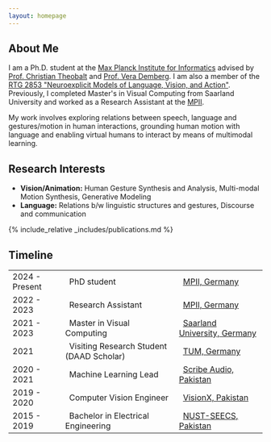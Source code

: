 ```yaml
---
layout: homepage
---
```


## About Me

I am a Ph.D. student at the [Max Planck Institute for Informatics](https://www.mpi-inf.mpg.de) advised by [Prof. Christian Theobalt](https://people.mpi-inf.mpg.de/~theobalt/) and [Prof. Vera Demberg](https://www.uni-saarland.de/lehrstuhl/demberg/members/verademberg.html). I am also a member of the [RTG 2853 "Neuroexplicit Models of Language, Vision, and Action"](https://www.neuroexplicit.org). Previously, I completed Master's in Visual Computing from Saarland University and worked as a Research Assistant at the [MPII](https://www.mpi-inf.mpg.de/departments/visual-computing-and-artificial-intelligence).
 
My work involves exploring relations between speech, language and gestures/motion in human interactions, grounding human motion with language and enabling virtual humans to interact by means of multimodal learning. 

## Research Interests

- **Vision/Animation:** Human Gesture Synthesis and Analysis, Multi-modal Motion Synthesis, Generative Modeling
- **Language:** Relations b/w linguistic structures and gestures, Discourse and communication

{% include_relative _includes/publications.md %}

## Timeline 

<!-- - **[Feb. 2020]** Our paper about incremental learning is accepted to CVPR 2020.
-----------
- **[Feb. 2020]** We will host the ACM Multimedia Asia 2020 conference in Singapore!
- **[Sept. 2019]** Our paper about few-shot learning is accepted to NeurIPS 2019.
- **[Mar. 2019]** Our paper about few-shot learning is accepted to CVPR 2019. -->

<!-- <div style="font-size: 0.9em;"> -->
<table class="table table-sm">
  <tbody>
    <tr>
      <td>2024 - Present</td>
      <td>&ensp;PhD student</td>
      <td>&ensp;<a href="https://www.mpi-inf.mpg.de/departments/visual-computing-and-artificial-intelligence">MPII, Germany</a></td>
    </tr>
    <tr>
      <td>2022 - 2023</td>
      <td>&ensp;Research Assistant</td>
      <td>&ensp;<a href="https://www.mpi-inf.mpg.de/departments/visual-computing-and-artificial-intelligence">MPII, Germany</a></td>
    </tr>
    <tr>
      <td>2021 - 2023</td>
      <td>&ensp;Master in Visual Computing</td>
      <td>&ensp;<a href="https://www.uni-saarland.de/studium/angebot/master/visual-computing.html">Saarland University, Germany</a></td>
    </tr>
    <tr>
      <td>2021</td>
      <td>&ensp;Visiting Research Student (DAAD Scholar)</td>
      <td>&ensp;<a href="https://www.asg.ed.tum.de/en/sipeo/home/">TUM, Germany</a></td>
    </tr>
    <tr>
      <td>2020 - 2021</td>
      <td>&ensp;Machine Learning Lead</td>
      <td>&ensp;<a href="https://www.scribeaudio.com/">Scribe Audio, Pakistan</a></td>
    </tr>
    <tr>
      <td>2019 - 2020</td>
      <td>&ensp;Computer Vision Engineer</td>
      <td>&ensp;<a href="https://visionx.io/">VisionX, Pakistan</a></td>
    </tr>
    <tr>
      <td>2015 - 2019</td>
      <td>&ensp;Bachelor in Electrical Engineering</td>
      <td>&ensp;<a href="https://seecs.nust.edu.pk">NUST-SEECS, Pakistan</a></td>
    </tr>
  </tbody>
</table>
<!-- </div> -->


<!-- {% include_relative _includes/services.md %} -->
